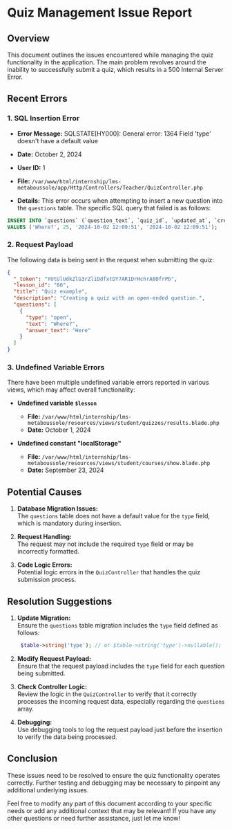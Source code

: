 # Quiz Management Issue Report

## Overview

This document outlines the issues encountered while managing the quiz functionality in the application. The main problem revolves around the inability to successfully submit a quiz, which results in a 500 Internal Server Error.

## Recent Errors

### 1. SQL Insertion Error

- **Error Message:**
SQLSTATE[HY000]: General error: 1364 Field 'type' doesn't have a default value
- **Date:** October 2, 2024
- **User ID:** 1
- **File:** `/var/www/html/internship/lms-metaboussole/app/Http/Controllers/Teacher/QuizController.php`

- **Details:**
This error occurs when attempting to insert a new question into the `questions` table. The specific SQL query that failed is as follows:

```sql
INSERT INTO `questions` (`question_text`, `quiz_id`, `updated_at`, `created_at`) 
VALUES ('Where?', 25, '2024-10-02 12:09:51', '2024-10-02 12:09:51');
```

### 2. Request Payload

The following data is being sent in the request when submitting the quiz:

```json
{
  "_token": "YUtUlUdkZlG3rZliDdfxtDY7AR1DrHchrA8DfrPb",
  "lesson_id": "66",
  "title": "Quiz example",
  "description": "Creating a quiz with an open-ended question.",
  "questions": [
    {
      "type": "open",
      "text": "Where?",
      "answer_text": "Here"
    }
  ]
}
```

### 3. Undefined Variable Errors

There have been multiple undefined variable errors reported in various views, which may affect overall functionality:

- **Undefined variable `$lesson`**
  - **File:** `/var/www/html/internship/lms-metaboussole/resources/views/student/quizzes/results.blade.php`
  - **Date:** October 1, 2024

- **Undefined constant "localStorage"**
  - **File:** `/var/www/html/internship/lms-metaboussole/resources/views/student/courses/show.blade.php`
  - **Date:** September 23, 2024

## Potential Causes

1. **Database Migration Issues:**  
   The `questions` table does not have a default value for the `type` field, which is mandatory during insertion.

2. **Request Handling:**  
   The request may not include the required `type` field or may be incorrectly formatted.

3. **Code Logic Errors:**  
   Potential logic errors in the `QuizController` that handles the quiz submission process.

## Resolution Suggestions

1. **Update Migration:**  
   Ensure the `questions` table migration includes the `type` field defined as follows:

   ```php
    $table->string('type'); // or $table->string('type')->nullable();
    ```

2. **Modify Request Payload:**  
   Ensure that the request payload includes the `type` field for each question being submitted.

3. **Check Controller Logic:**  
   Review the logic in the `QuizController` to verify that it correctly processes the incoming request data, especially regarding the `questions` array.

4. **Debugging:**  
   Use debugging tools to log the request payload just before the insertion to verify the data being processed.

## Conclusion

These issues need to be resolved to ensure the quiz functionality operates correctly. Further testing and debugging may be necessary to pinpoint any additional underlying issues.

Feel free to modify any part of this document according to your specific needs or add any additional context that may be relevant! If you have any other questions or need further assistance, just let me know!
